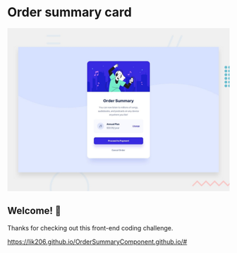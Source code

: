 # Order summary card

![Design preview for the Order summary card coding challenge](./design/desktop-preview.jpg)

## Welcome! 👋

Thanks for checking out this front-end coding challenge.

https://lik206.github.io/OrderSummaryComponent.github.io/#
